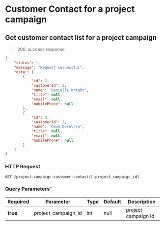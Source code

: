 # Customer Contact for a project campaign

## Get customer contact list for a project campaign

> 200: success response

```json
{
    "status": 1,
    "message": "Request successful",
    "data": [
        {
            "id": 2,
            "customerId": 2,
            "name": "Danielle Wright",
            "title": null,
            "email": null,
            "mobilePhone": null
        },
        {
            "id": 3,
            "customerId": 3,
            "name": "Dave Dore\r\n",
            "title": null,
            "email": null,
            "mobilePhone": null
        }
    ]
}
```

### HTTP Request

`GET /project-campaign-customer-contact/[:project_campaign_id]`

### Query Parameters˝

Required | Parameter | Type | Default | Description
-------- | --------- | ---- | ------- | -----------
**true** | project_campaign_id | int | null | project campaign id